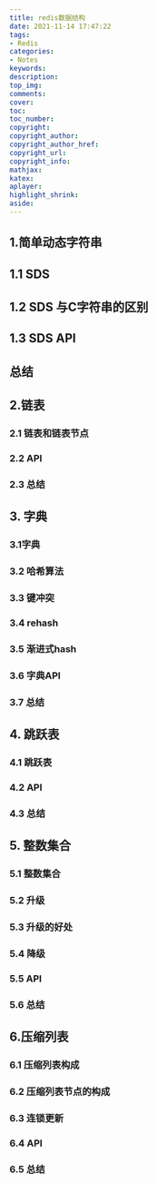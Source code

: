 ```yaml
---
title: redis数据结构
date: 2021-11-14 17:47:22
tags:
- Redis
categories:
- Notes
keywords:
description:
top_img:
comments:
cover:
toc:
toc_number:
copyright:
copyright_author:
copyright_author_href:
copyright_url:
copyright_info:
mathjax:
katex:
aplayer:
highlight_shrink:
aside:
---
```




## 1.简单动态字符串

## 1.1 SDS

## 1.2 SDS 与C字符串的区别

## 1.3 SDS API

## 总结

## 2.链表

### 2.1 链表和链表节点

### 2.2 API

### 2.3 总结

## 3. 字典

### 3.1字典

### 3.2 哈希算法

### 3.3 键冲突

### 3.4 rehash

### 3.5 渐进式hash

### 3.6 字典API

### 3.7 总结

## 4. 跳跃表

### 4.1 跳跃表

### 4.2 API

### 4.3 总结

## 5. 整数集合

### 5.1 整数集合

### 5.2 升级

### 5.3 升级的好处



### 5.4 降级 

### 5.5 API 

### 5.6 总结

## 6.压缩列表

### 6.1 压缩列表构成 

### 6.2 压缩列表节点的构成

### 6.3 连锁更新

### 6.4 API

### 6.5 总结



